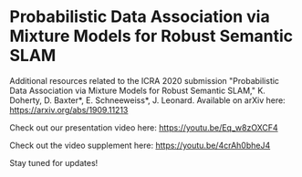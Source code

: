 # Probabilistic Data Association via Mixture Models for Robust Semantic SLAM

Additional resources related to the ICRA 2020 submission "Probabilistic Data Association via Mixture Models for Robust Semantic SLAM," K. Doherty, D. Baxter\*, E. Schneeweiss\*, J. Leonard. Available on arXiv here: https://arxiv.org/abs/1909.11213

Check out our presentation video here: https://youtu.be/Eq_w8zOXCF4

Check out the video supplement here: https://youtu.be/4crAh0bheJ4

Stay tuned for updates!
